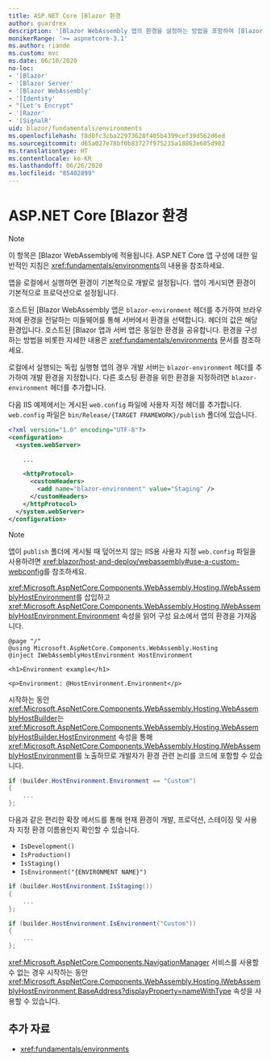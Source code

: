 ```yaml
---
title: ASP.NET Core [Blazor 환경
author: guardrex
description: '[Blazor WebAssembly 앱의 환경을 설정하는 방법을 포함하여 [Blazor의 환경에 대해 알아봅니다.'
monikerRange: '>= aspnetcore-3.1'
ms.author: riande
ms.custom: mvc
ms.date: 06/10/2020
no-loc:
- '[Blazor'
- '[Blazor Server'
- '[Blazor WebAssembly'
- '[Identity'
- "[Let's Encrypt"
- '[Razor'
- '[SignalR'
uid: blazor/fundamentals/environments
ms.openlocfilehash: f8d0fc3cba22973628f405b4399cef39d562d6ed
ms.sourcegitcommit: d65a027e78bf0b83727f975235a18863e685d902
ms.translationtype: HT
ms.contentlocale: ko-KR
ms.lasthandoff: 06/26/2020
ms.locfileid: "85402899"
---
```

# <a name="aspnet-core-blazor-environments"></a>ASP.NET Core [Blazor 환경

> [!NOTE]
> 이 항목은 [Blazor WebAssembly에 적용됩니다. ASP.NET Core 앱 구성에 대한 일반적인 지침은 <xref:fundamentals/environments>의 내용을 참조하세요.

앱을 로컬에서 실행하면 환경이 기본적으로 개발로 설정됩니다. 앱이 게시되면 환경이 기본적으로 프로덕션으로 설정됩니다.

호스트된 [Blazor WebAssembly 앱은 `blazor-environment` 헤더를 추가하여 브라우저에 환경을 전달하는 미들웨어를 통해 서버에서 환경을 선택합니다. 헤더의 값은 해당 환경입니다. 호스트된 [Blazor 앱과 서버 앱은 동일한 환경을 공유합니다. 환경을 구성하는 방법을 비롯한 자세한 내용은 <xref:fundamentals/environments> 문서를 참조하세요.

로컬에서 실행되는 독립 실행형 앱의 경우 개발 서버는 `blazor-environment` 헤더를 추가하여 개발 환경을 지정합니다. 다른 호스팅 환경을 위한 환경을 지정하려면 `blazor-environment` 헤더를 추가합니다.

다음 IIS 예제에서는 게시된 `web.config` 파일에 사용자 지정 헤더를 추가합니다. `web.config` 파일은 `bin/Release/{TARGET FRAMEWORK}/publish` 폴더에 있습니다.

```xml
<?xml version="1.0" encoding="UTF-8"?>
<configuration>
  <system.webServer>

    ...

    <httpProtocol>
      <customHeaders>
        <add name="blazor-environment" value="Staging" />
      </customHeaders>
    </httpProtocol>
  </system.webServer>
</configuration>
```

> [!NOTE]
> 앱이 `publish` 폴더에 게시될 때 덮어쓰지 않는 IIS용 사용자 지정 `web.config` 파일을 사용하려면 <xref:blazor/host-and-deploy/webassembly#use-a-custom-webconfig>를 참조하세요.

<xref:Microsoft.AspNetCore.Components.WebAssembly.Hosting.IWebAssemblyHostEnvironment>를 삽입하고 <xref:Microsoft.AspNetCore.Components.WebAssembly.Hosting.IWebAssemblyHostEnvironment.Environment> 속성을 읽어 구성 요소에서 앱의 환경을 가져옵니다.

```razor
@page "/"
@using Microsoft.AspNetCore.Components.WebAssembly.Hosting
@inject IWebAssemblyHostEnvironment HostEnvironment

<h1>Environment example</h1>

<p>Environment: @HostEnvironment.Environment</p>
```

시작하는 동안 <xref:Microsoft.AspNetCore.Components.WebAssembly.Hosting.WebAssemblyHostBuilder>는 <xref:Microsoft.AspNetCore.Components.WebAssembly.Hosting.WebAssemblyHostBuilder.HostEnvironment> 속성을 통해 <xref:Microsoft.AspNetCore.Components.WebAssembly.Hosting.IWebAssemblyHostEnvironment>를 노출하므로 개발자가 환경 관련 논리를 코드에 포함할 수 있습니다.

```csharp
if (builder.HostEnvironment.Environment == "Custom")
{
    ...
};
```

다음과 같은 편리한 확장 메서드를 통해 현재 환경이 개발, 프로덕션, 스테이징 및 사용자 지정 환경 이름용인지 확인할 수 있습니다.

* `IsDevelopment()`
* `IsProduction()`
* `IsStaging()`
* `IsEnvironment("{ENVIRONMENT NAME}")`

```csharp
if (builder.HostEnvironment.IsStaging())
{
    ...
};

if (builder.HostEnvironment.IsEnvironment("Custom"))
{
    ...
};
```

<xref:Microsoft.AspNetCore.Components.NavigationManager> 서비스를 사용할 수 없는 경우 시작하는 동안 <xref:Microsoft.AspNetCore.Components.WebAssembly.Hosting.IWebAssemblyHostEnvironment.BaseAddress?displayProperty=nameWithType> 속성을 사용할 수 있습니다.

## <a name="additional-resources"></a>추가 자료

* <xref:fundamentals/environments>
